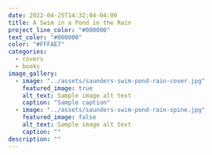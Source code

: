 ```yaml
---
date: 2022-04-25T14:32:04-04:00
title: A Swim in a Pond in the Rain
project_line_color: "#000000"
text_color: "#000000"
color: "#FFFAE7"
categories:
  - covers
  - books
image_gallery:
  - image: "../assets/saunders-swim-pond-rain-cover.jpg"
    featured_image: true
    alt_text: Sample image alt text
    caption: "Sample caption"
  - image: "../assets/saunders-swim-pond-rain-spine.jpg"
    featured_image: false
    alt_text: Sample image alt text
    caption: ""
description: ""
---
```


